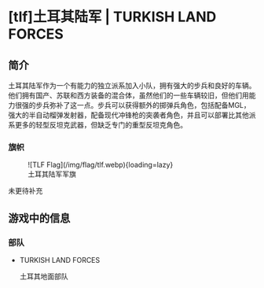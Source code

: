 # [tlf]土耳其陆军 | TURKISH LAND FORCES

## 简介

土耳其陆军作为一个有能力的独立派系加入小队，拥有强大的步兵和良好的车辆。他们拥有国产、苏联和西方装备的混合体，虽然他们的一些车辆较旧，但他们用能力很强的步兵弥补了这一点。步兵可以获得额外的掷弹兵角色，包括配备MGL，强大的半自动榴弹发射器，配备现代冲锋枪的突袭者角色，并且可以部署比其他派系更多的轻型反坦克武器，但缺乏专门的重型反坦克角色。

### 旗帜

<figure markdown>
  ![TLF Flag](/img/flag/tlf.webp){loading=lazy}
  <figcaption>土耳其陆军军旗</figcaption>
</figure>

未更待补充

## 游戏中的信息

### 部队

- TURKISH LAND FORCES

    土耳其地面部队